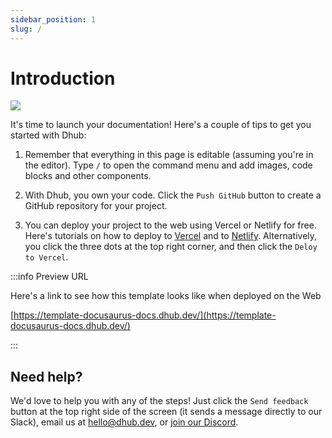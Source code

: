 ```yaml
---
sidebar_position: 1
slug: /
---
```


# Introduction

![](/img/rocket.webp)

It's time to launch your documentation! Here's a couple of tips to get you started with Dhub:

1. Remember that everything in this page is editable (assuming you're in the editor). Type `/` to open the command menu and add images, code blocks and other components.

2. With Dhub, you own your code. Click the `Push GitHub` button to create a GitHub repository for your project.

3. You can deploy your project to the web using Vercel or Netlify for free. Here's tutorials on how to deploy to [Vercel](https://vercel.com/guides/deploying-docusaurus-with-vercel) and to [Netlify](https://www.netlify.com/blog/2016/10/27/a-step-by-step-guide-deploying-a-static-site-or-single-page-app/). Alternatively, you click the three dots at the top right corner, and then click the `Deloy to Vercel`.

:::info Preview URL

Here's a link to see how this template looks like when deployed on the Web

[https://template-docusaurus-docs.dhub.dev/](https://template-docusaurus-docs.dhub.dev/)

:::

## **Need help?**

We'd love to help you with any of the steps! Just click the `Send feedback` button at the top right side of the screen (it sends a message directly to our Slack), email us at [hello@dhub.dev](mailto:hello@dhub.dev), or [join our Discord](https://discord.gg/6qGnyrt7xy).
